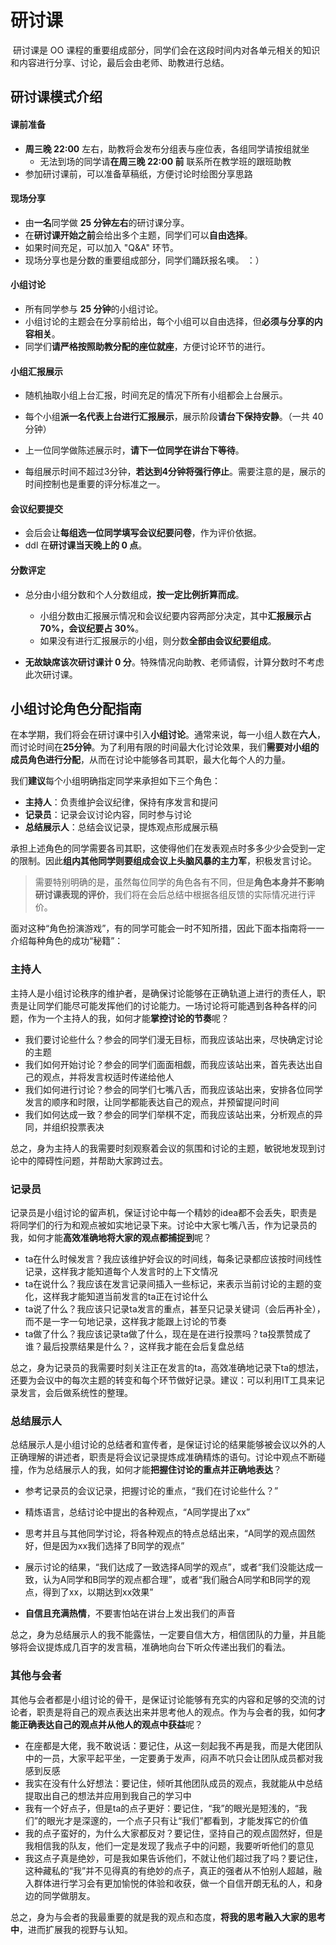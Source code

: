 # 研讨课

​	研讨课是 OO 课程的重要组成部分，同学们会在这段时间内对各单元相关的知识和内容进行分享、讨论，最后会由老师、助教进行总结。

## 研讨课模式介绍

#### 课前准备

* **周三晚 22:00** 左右，助教将会发布分组表与座位表，各组同学请按组就坐
    * 无法到场的同学请**在周三晚 22:00 前** 联系所在教学班的跟班助教
* 参加研讨课前，可以准备草稿纸，方便讨论时绘图分享思路

#### 现场分享

* 由**一名**同学做 **25 分钟左右**的研讨课分享。
* 在**研讨课开始之前**会给出多个主题，同学们可以**自由选择**。
* 如果时间充足，可以加入 "Q&A" 环节。
* 现场分享也是分数的重要组成部分，同学们踊跃报名噢。 ：）

#### 小组讨论

* 所有同学参与 **25 分钟**的小组讨论。
* 小组讨论的主题会在分享前给出，每个小组可以自由选择，但**必须与分享的内容相关**。
* 同学们**请严格按照助教分配的座位就座**，方便讨论环节的进行。

#### 小组汇报展示

* 随机抽取小组上台汇报，时间充足的情况下所有小组都会上台展示。

* 每个小组**派一名代表上台进行汇报展示**，展示阶段**请台下保持安静**。（一共 40 分钟）
* 上一位同学做陈述展示时，**请下一位同学在讲台下等待**。
* 每组展示时间不超过3分钟，**若达到4分钟将强行停止**。需要注意的是，展示的时间控制也是重要的评分标准之一。

#### 会议纪要提交

* 会后会让**每组选一位同学填写会议纪要问卷**，作为评价依据。
* ddl 在**研讨课当天晚上的 0 点**。

#### 分数评定

* 总分由小组分数和个人分数组成，**按一定比例折算而成**。
    * 小组分数由汇报展示情况和会议纪要内容两部分决定，其中**汇报展示占 70%，会议纪要占 30%**。
    * 如果没有进行汇报展示的小组，则分数**全部由会议纪要组成**。

* **无故缺席该次研讨课计 0 分**。特殊情况向助教、老师请假，计算分数时不考虑此次研讨课。

## 小组讨论角色分配指南

在本学期，我们将会在研讨课中引入**小组讨论**。通常来说，每一小组人数在**六人**，而讨论时间在**25分钟**。为了利用有限的时间最大化讨论效果，我们**需要对小组的成员角色进行分配**，从而在讨论中能够各司其职，最大化每个人的力量。

我们**建议**每个小组明确指定同学来承担如下三个角色：

- **主持人**：负责维护会议纪律，保持有序发言和提问
- **记录员**：记录会议讨论内容，同时参与讨论
- **总结展示人**：总结会议记录，提炼观点形成展示稿

承担上述角色的同学需要各司其职，这使得他们在发表观点时多多少少会受到一定的限制。因此**组内其他同学则要组成会议上头脑风暴的主力军**，积极发言讨论。

> 需要特别明确的是，虽然每位同学的角色各有不同，但是**角色本身并不影响研讨课表现的评价**，我们将在会后总结中根据各组反馈的实际情况进行评价。

面对这种“角色扮演游戏”，有的同学可能会一时不知所措，因此下面本指南将一一介绍每种角色的成功“秘籍”：

### 主持人

主持人是小组讨论秩序的维护者，是确保讨论能够在正确轨道上进行的责任人，职责是让同学们能尽可能发挥他们的讨论能力。一场讨论将可能遇到各种各样的问题，作为一个主持人的我，如何才能**掌控讨论的节奏**呢？

- 我们要讨论些什么？参会的同学们漫无目标，而我应该站出来，尽快确定讨论的主题
- 我们如何开始讨论？参会的同学们面面相觑，而我应该站出来，首先表达出自己的观点，并将发言权适时传递给他人
- 我们如何进行讨论？参会的同学们七嘴八舌，而我应该站出来，安排各位同学发言的顺序和时限，让同学都能表达自己的观点，并预留提问时间
- 我们如何达成一致？参会的同学们举棋不定，而我应该站出来，分析观点的异同，并组织投票表决

总之，身为主持人的我需要时刻观察着会议的氛围和讨论的主题，敏锐地发现到讨论中的障碍性问题，并帮助大家跨过去。

### 记录员

记录员是小组讨论的留声机，保证讨论中每一个精妙的idea都不会丢失，职责是将同学们的行为和观点被如实地记录下来。讨论中大家七嘴八舌，作为记录员的我，如何才能**高效准确地将大家的观点都捕捉到**呢？

- ta在什么时候发言？我应该维护好会议的时间线，每条记录都应该按时间线性记录，这样我才能知道每个人发言时的上下文情况
- ta在说什么？我应该在发言记录间插入一些标记，来表示当前讨论的主题的变化，这样我才能知道当前发言的ta正在讨论什么
- ta说了什么？我应该只记录ta发言的重点，甚至只记录关键词（会后再补全），而不是一字一句地记录，这样我才能跟上讨论的节奏
- ta做了什么？我应该记录ta做了什么，现在是在进行投票吗？ta投票赞成了谁？最后投票结果是什么？，这样我才能在会后复盘总结

总之，身为记录员的我需要时刻关注正在发言的ta，高效准确地记录下ta的想法，还要为会议中的每次主题的转变和每个环节做好记录。建议：可以利用IT工具来记录发言，会后做系统性的整理。

### 总结展示人

总结展示人是小组讨论的总结者和宣传者，是保证讨论的结果能够被会议以外的人正确理解的讲述者，职责是将会议记录提炼成准确精炼的语句。讨论中观点不断碰撞，作为总结展示人的我，如何才能**把握住讨论的重点并正确地表达**？

- 参考记录员的会议记录，把握讨论的重点，“我们在讨论些什么？”

- 精炼语言，总结讨论中提出的各种观点，“A同学提出了xx”

- 思考并且与其他同学讨论，将各种观点的特点总结出来，“A同学的观点固然好，但是因为xx我们选择了B同学的观点”

- 展示讨论的结果，“我们达成了一致选择A同学的观点”，或者“我们没能达成一致，认为A同学和B同学的观点都合理”，或者“我们融合A同学和B同学的观点，得到了xx，以期达到xx效果”

- **自信且充满热情**，不要害怕站在讲台上发出我们的声音

总之，身为总结展示人的我不能露怯，一定要自信大方，相信团队的力量，并且能够将会议提炼成几百字的发言稿，准确地向台下听众传递出我们的看法。

### 其他与会者

其他与会者都是小组讨论的骨干，是保证讨论能够有充实的内容和足够的交流的讨论者，职责是将自己的观点表达出来并思考他人的观点。作为与会者的我，如何**才能正确表达自己的观点并从他人的观点中获益**呢？

- 在座都是大佬，我不敢说话：要记住，从这一刻起我不再是我，而是大佬团队中的一员，大家平起平坐，一定要勇于发声，闷声不吭只会让团队成员都对我感到反感
- 我实在没有什么好想法：要记住，倾听其他团队成员的观点，我就能从中总结提取出自己的想法并应用到我自己的学习中
- 我有一个好点子，但是ta的点子更好：要记住，“我”的眼光是短浅的，“我们”的眼光才是深邃的，一个点子只有让“我们”都看到，才能发挥它的价值
- 我的点子蛮好的，为什么大家都反对？要记住，坚持自己的观点固然好，但是我相信我的队友，他们一定是发现了我点子中的问题，我要听听他们的意见
- 我这点子真是绝妙，可是我如果告诉他们，不就让他们超过我了吗？要记住，这种藏私的“我”并不见得真的有绝妙的点子，真正的强者从不怕别人超越，融入群体进行学习会有更加愉悦的体验和收获，做一个自信开朗无私的人，和身边的同学做朋友。

总之，身为与会者的我最重要的就是我的观点和态度，**将我的思考融入大家的思考中**，进而扩展我的视野与认知。
